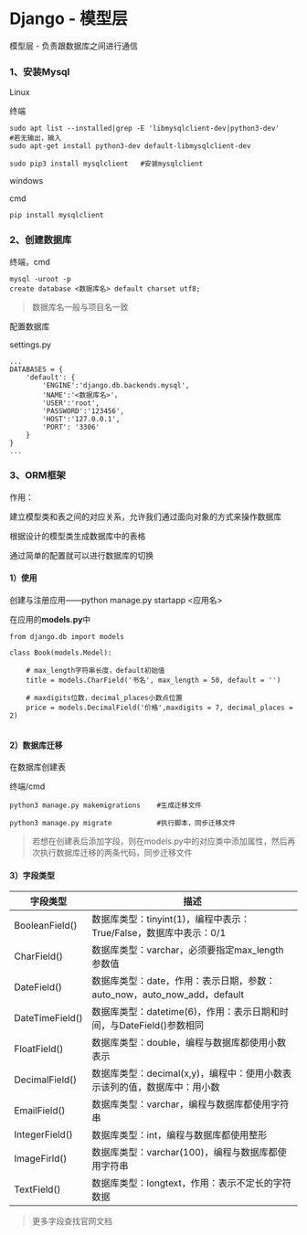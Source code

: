 # Django - 模型层

模型层 - 负责跟数据库之间进行通信

### 1、安装Mysql

Linux

终端

```
sudo apt list --installed|grep -E 'libmysqlclient-dev|python3-dev'
#若无输出，输入
sudo apt-get install python3-dev default-libmysqlclient-dev

sudo pip3 install mysqlclient	#安装mysqlclient
```

windows

cmd

```
pip install mysqlclient
```

 

### 2、创建数据库

终端，cmd

```
mysql -uroot -p
create database <数据库名> default charset utf8;
```

> 数据库名一般与项目名一致

配置数据库

settings.py

```
...
DATABASES = {
	'default': {
		'ENGINE':'django.db.backends.mysql',
		'NAME':'<数据库名>'，
		'USER':'root',
		'PASSWORD':'123456',
		'HOST':'127.0.0.1',
		'PORT': '3306'
	}
}
...
```



### 3、ORM框架

作用：

建立模型类和表之间的对应关系，允许我们通过面向对象的方式来操作数据库

根据设计的模型类生成数据库中的表格

通过简单的配置就可以进行数据库的切换

#### 1）使用

创建与注册应用——python manage.py startapp <应用名>

在应用的**models.py**中

```
from django.db import models

class Book(models.Model):

	# max_length字符串长度，default初始值
	title = models.CharField('书名', max_length = 50, default = '')
	
	# maxdigits位数，decimal_places小数点位置
	price = models.DecimalField('价格',maxdigits = 7, decimal_places = 2)
	
```

#### 2）数据库迁移

在数据库创建表

终端/cmd

```
python3 manage.py makemigrations	#生成迁移文件

python3 manage.py migrate			#执行脚本，同步迁移文件
```

> 若想在创建表后添加字段，则在models.py中的对应类中添加属性，然后再次执行数据库迁移的两条代码，同步迁移文件



#### 3）字段类型

| 字段类型        | 描述                                                         |
| --------------- | ------------------------------------------------------------ |
| BooleanField()  | 数据库类型：tinyint(1)，编程中表示：True/False，数据库中表示：0/1 |
| CharField()     | 数据库类型：varchar，必须要指定max_length参数值              |
| DateField()     | 数据库类型：date，作用：表示日期，参数：auto_now，auto_now_add，default |
| DateTimeField() | 数据库类型：datetime(6)，作用：表示日期和时间，与DateField()参数相同 |
| FloatField()    | 数据库类型：double，编程与数据库都使用小数表示               |
| DecimalField()  | 数据库类型：decimal(x,y)，编程中：使用小数表示该列的值，数据库中：用小数 |
| EmailField()    | 数据库类型：varchar，编程与数据库都使用字符串                |
| IntegerField()  | 数据库类型：int，编程与数据库都使用整形                      |
| ImageFirld()    | 数据库类型：varchar(100)，编程与数据库都使用字符串           |
| TextField()     | 数据库类型：longtext，作用：表示不定长的字符数据             |

> 更多字段查找官网文档

